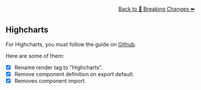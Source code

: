 <p align="right">
  <a href="https://github.com/tthheusalmeida/vue-migration-tool#breaking-changes">
    Back to 🔨 Breaking Changes ⬅️
  </a>
</p>

## Highcharts

For Highcharts, you must follow the guide on [Github](https://github.com/highcharts/highcharts-vue).

Here are some of them:
- [X] Rename render tag to "Highcharts".
- [X] Remove component definition on export default.
- [X] Removes component import.